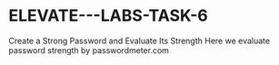 # ELEVATE---LABS-TASK-6
 Create a Strong Password and Evaluate Its Strength
Here we evaluate password strength by passwordmeter.com
